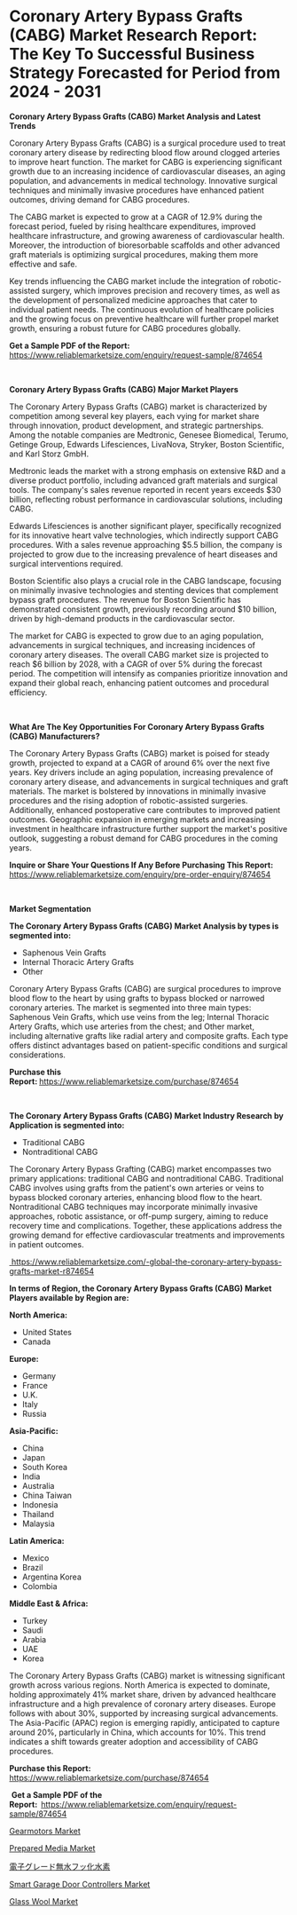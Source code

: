 <p><h1>Coronary Artery Bypass Grafts (CABG) Market Research Report: The Key To Successful Business Strategy Forecasted for Period from 2024 - 2031</h1></p><p><strong>Coronary Artery Bypass Grafts (CABG) Market Analysis and Latest Trends</strong></p>
<p><p>Coronary Artery Bypass Grafts (CABG) is a surgical procedure used to treat coronary artery disease by redirecting blood flow around clogged arteries to improve heart function. The market for CABG is experiencing significant growth due to an increasing incidence of cardiovascular diseases, an aging population, and advancements in medical technology. Innovative surgical techniques and minimally invasive procedures have enhanced patient outcomes, driving demand for CABG procedures.</p><p>The CABG market is expected to grow at a CAGR of 12.9% during the forecast period, fueled by rising healthcare expenditures, improved healthcare infrastructure, and growing awareness of cardiovascular health. Moreover, the introduction of bioresorbable scaffolds and other advanced graft materials is optimizing surgical procedures, making them more effective and safe. </p><p>Key trends influencing the CABG market include the integration of robotic-assisted surgery, which improves precision and recovery times, as well as the development of personalized medicine approaches that cater to individual patient needs. The continuous evolution of healthcare policies and the growing focus on preventive healthcare will further propel market growth, ensuring a robust future for CABG procedures globally.</p></p>
<p><strong>Get a Sample PDF of the Report:&nbsp;</strong> <a href="https://www.reliablemarketsize.com/enquiry/request-sample/874654">https://www.reliablemarketsize.com/enquiry/request-sample/874654</a></p>
<p>&nbsp;</p>
<p><strong>Coronary Artery Bypass Grafts (CABG) Major Market Players</strong></p>
<p><p>The Coronary Artery Bypass Grafts (CABG) market is characterized by competition among several key players, each vying for market share through innovation, product development, and strategic partnerships. Among the notable companies are Medtronic, Genesee Biomedical, Terumo, Getinge Group, Edwards Lifesciences, LivaNova, Stryker, Boston Scientific, and Karl Storz GmbH.</p><p>Medtronic leads the market with a strong emphasis on extensive R&D and a diverse product portfolio, including advanced graft materials and surgical tools. The company's sales revenue reported in recent years exceeds $30 billion, reflecting robust performance in cardiovascular solutions, including CABG.</p><p>Edwards Lifesciences is another significant player, specifically recognized for its innovative heart valve technologies, which indirectly support CABG procedures. With a sales revenue approaching $5.5 billion, the company is projected to grow due to the increasing prevalence of heart diseases and surgical interventions required.</p><p>Boston Scientific also plays a crucial role in the CABG landscape, focusing on minimally invasive technologies and stenting devices that complement bypass graft procedures. The revenue for Boston Scientific has demonstrated consistent growth, previously recording around $10 billion, driven by high-demand products in the cardiovascular sector.</p><p>The market for CABG is expected to grow due to an aging population, advancements in surgical techniques, and increasing incidences of coronary artery diseases. The overall CABG market size is projected to reach $6 billion by 2028, with a CAGR of over 5% during the forecast period. The competition will intensify as companies prioritize innovation and expand their global reach, enhancing patient outcomes and procedural efficiency.</p></p>
<p>&nbsp;</p>
<p><strong>What Are The Key Opportunities For Coronary Artery Bypass Grafts (CABG) Manufacturers?</strong></p>
<p><p>The Coronary Artery Bypass Grafts (CABG) market is poised for steady growth, projected to expand at a CAGR of around 6% over the next five years. Key drivers include an aging population, increasing prevalence of coronary artery disease, and advancements in surgical techniques and graft materials. The market is bolstered by innovations in minimally invasive procedures and the rising adoption of robotic-assisted surgeries. Additionally, enhanced postoperative care contributes to improved patient outcomes. Geographic expansion in emerging markets and increasing investment in healthcare infrastructure further support the market's positive outlook, suggesting a robust demand for CABG procedures in the coming years.</p></p>
<p><strong>Inquire or Share Your Questions If Any Before Purchasing This Report:</strong> <a href="https://www.reliablemarketsize.com/enquiry/pre-order-enquiry/874654">https://www.reliablemarketsize.com/enquiry/pre-order-enquiry/874654</a></p>
<p>&nbsp;</p>
<p><strong>Market Segmentation</strong></p>
<p><strong>The Coronary Artery Bypass Grafts (CABG) Market Analysis by types is segmented into:</strong></p>
<p><ul><li>Saphenous Vein Grafts</li><li>Internal Thoracic Artery Grafts</li><li>Other</li></ul></p>
<p><p>Coronary Artery Bypass Grafts (CABG) are surgical procedures to improve blood flow to the heart by using grafts to bypass blocked or narrowed coronary arteries. The market is segmented into three main types: Saphenous Vein Grafts, which use veins from the leg; Internal Thoracic Artery Grafts, which use arteries from the chest; and Other market, including alternative grafts like radial artery and composite grafts. Each type offers distinct advantages based on patient-specific conditions and surgical considerations.</p></p>
<p><strong>Purchase this Report:&nbsp;</strong><a href="https://www.reliablemarketsize.com/purchase/874654">https://www.reliablemarketsize.com/purchase/874654</a></p>
<p>&nbsp;</p>
<p><strong>The Coronary Artery Bypass Grafts (CABG) Market Industry Research by Application is segmented into:</strong></p>
<p><ul><li>Traditional CABG</li><li>Nontraditional CABG</li></ul></p>
<p><p>The Coronary Artery Bypass Grafting (CABG) market encompasses two primary applications: traditional CABG and nontraditional CABG. Traditional CABG involves using grafts from the patient's own arteries or veins to bypass blocked coronary arteries, enhancing blood flow to the heart. Nontraditional CABG techniques may incorporate minimally invasive approaches, robotic assistance, or off-pump surgery, aiming to reduce recovery time and complications. Together, these applications address the growing demand for effective cardiovascular treatments and improvements in patient outcomes.</p></p>
<p><a href="https://www.reliablemarketsize.com/-global-the-coronary-artery-bypass-grafts-market-r874654">&nbsp;https://www.reliablemarketsize.com/-global-the-coronary-artery-bypass-grafts-market-r874654</a></p>
<p><strong>In terms of Region, the Coronary Artery Bypass Grafts (CABG) Market Players available by Region are:</strong></p>
<p>
    <p> <strong> North America: </strong>
        <ul>
            <li>United States</li>
            <li>Canada</li>
        </ul>
        </p> 
    <p> <strong> Europe: </strong>
        <ul>
            <li>Germany</li>
            <li>France</li>
            <li>U.K.</li>
            <li>Italy</li>
            <li>Russia</li>
        </ul>
        </p> 
    <p> <strong> Asia-Pacific: </strong>
        <ul>
            <li>China</li>
            <li>Japan</li>
            <li>South Korea</li>
            <li>India</li>
            <li>Australia</li>
            <li>China Taiwan</li>
            <li>Indonesia</li>
            <li>Thailand</li>
            <li>Malaysia</li>
        </ul>
        </p> 
    <p> <strong> Latin America: </strong>
        <ul>
            <li>Mexico</li>
            <li>Brazil</li>
            <li>Argentina Korea</li>
            <li>Colombia</li>
        </ul>
        </p> 
    <p> <strong> Middle East & Africa: </strong>
        <ul>
            <li>Turkey</li>
            <li>Saudi</li>
            <li>Arabia</li>
            <li>UAE</li>
            <li>Korea</li>
        </ul>
    </p>
    </p>
<p><p>The Coronary Artery Bypass Grafts (CABG) market is witnessing significant growth across various regions. North America is expected to dominate, holding approximately 41% market share, driven by advanced healthcare infrastructure and a high prevalence of coronary artery diseases. Europe follows with about 30%, supported by increasing surgical advancements. The Asia-Pacific (APAC) region is emerging rapidly, anticipated to capture around 20%, particularly in China, which accounts for 10%. This trend indicates a shift towards greater adoption and accessibility of CABG procedures.</p></p>
<p><strong>Purchase this Report: </strong><a href="https://www.reliablemarketsize.com/purchase/874654">https://www.reliablemarketsize.com/purchase/874654</a></p>
<p>&nbsp;<strong>Get a Sample PDF of the Report:&nbsp;&nbsp;</strong><a href="https://www.reliablemarketsize.com/enquiry/request-sample/874654">https://www.reliablemarketsize.com/enquiry/request-sample/874654</a></p>
<p><strong></strong></p>
<p><p><a href="https://www.linkedin.com/pulse/future-gearmotors-market-global-forecast-trends-2024-2031-uadec?trackingId=F1qJYbdmSwGucnDz%2FkSeOA%3D%3D">Gearmotors Market</a></p><p><a href="https://medium.com/@daveblock12/in-the-prepared-media-market-the-main-focus-is-on-keeping-costs-low-and-getting-the-most-out-of-f833852c5a40">Prepared Media Market</a></p><p><a href="https://medium.com/@solomonbode85/electronic-grade-anhydrous-hydrogen-fluoride-market-%E3%81%AF-%E3%82%B3%E3%82%B9%E3%83%88%E7%AE%A1%E7%90%86%E3%81%A8%E5%8A%B9%E7%8E%87%E5%90%91%E4%B8%8A%E3%82%92%E5%84%AA%E5%85%88%E3%81%97%E3%81%BE%E3%81%99-b0ac13624246">電子グレード無水フッ化水素</a></p><p><a href="https://medium.com/@teguhbavarian07_99894/the-smart-garage-door-controllers-industry-analysis-report-offers-a-comprehensive-and-current-e76c967745c9?postPublishedType=initial">Smart Garage Door Controllers Market</a></p><p><a href="https://issuu.com/reportprime-2/docs/glass-wool-market-size-2030.pptx_a9eadd6cbd3816">Glass Wool Market</a></p></p>